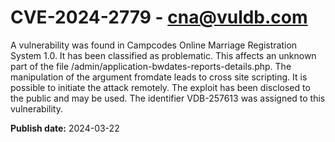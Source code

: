 # CVE-2024-2779 - cna@vuldb.com

A vulnerability was found in Campcodes Online Marriage Registration System 1.0. It has been classified as problematic. This affects an unknown part of the file /admin/application-bwdates-reports-details.php. The manipulation of the argument fromdate leads to cross site scripting. It is possible to initiate the attack remotely. The exploit has been disclosed to the public and may be used. The identifier VDB-257613 was assigned to this vulnerability.

**Publish date:** 2024-03-22
